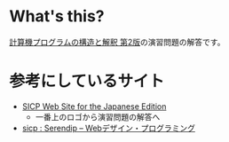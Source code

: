 # What's this?

[計算機プログラムの構造と解釈 第2版](https://www.shoeisha.co.jp/book/detail/9784798135984)の演習問題の解答です。

# 参考にしているサイト

  * [SICP Web Site for the Japanese Edition](https://sicp.iijlab.net/)
      * 一番上のロゴから演習問題の解答へ
  * [sicp : Serendip – Webデザイン・プログラミング](https://www.serendip.ws/archives/tag/sicp)

